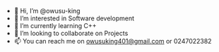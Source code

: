 - 👋 Hi, I’m @owusu-king
- 👀 I’m interested in Software development
- 🌱 I’m currently learning C++
- 💞️ I’m looking to collaborate on Projects
- 📫 You can reach me on owusuking401@gmail.com or 0247022382

<!---
owusu-king/owusu-king is a ✨ special ✨ repository because its `README.md` (this file) appears on your GitHub profile.
You can click the Preview link to take a look at your changes.
--->
